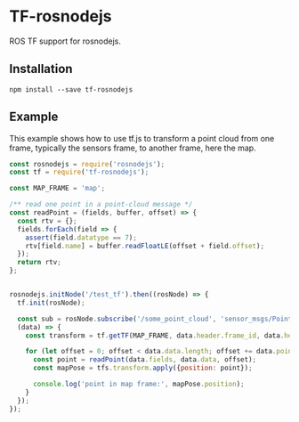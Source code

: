 # TF-rosnodejs

ROS TF support for rosnodejs.

## Installation

```
npm install --save tf-rosnodejs
```

## Example

This example shows how to use tf.js to transform a point cloud from one frame,
typically the sensors frame, to another frame, here the map.

```js
const rosnodejs = require('rosnodejs');
const tf = require('tf-rosnodejs');

const MAP_FRAME = 'map';

/** read one point in a point-cloud message */
const readPoint = (fields, buffer, offset) => {
  const rtv = {};
  fields.forEach(field => {
    assert(field.datatype == 7);
    rtv[field.name] = buffer.readFloatLE(offset + field.offset);
  });
  return rtv;
};


rosnodejs.initNode('/test_tf').then((rosNode) => {
  tf.init(rosNode);

  const sub = rosNode.subscribe('/some_point_cloud', 'sensor_msgs/PointCloud2',
  (data) => {    
    const transform = tf.getTF(MAP_FRAME, data.header.frame_id, data.header.stamp);

    for (let offset = 0; offset < data.data.length; offset += data.point_step) {
      const point = readPoint(data.fields, data.data, offset);
      const mapPose = tfs.transform.apply({position: point});

      console.log('point in map frame:', mapPose.position);
    }    
  });
});
```
